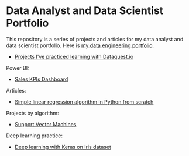 # Data Analyst and Data Scientist Portfolio
This repository is a series of projects and articles for my data analyst and data scientist portfolio. Here is [my data engineering portfolio](https://github.com/creativesarjun/data-engineering-portfolio).

* [Projects I've practiced learning with Dataquest.io](https://github.com/creativesarjun/projects-dataquestio#projects)

Power BI:
* [Sales KPIs Dashboard](https://github.com/creativesarjun/data-analyst-and-data-scientist-portfolio/tree/main/Power%20BI/Sales%20KPIs%20Dashboard%20Power%20BI%20data)

Articles:

* [Simple linear regression algorithm in Python from scratch](https://medium.com/@creatives.arjun/simple-linear-regression-algorithm-in-python-from-scratch-28c7432bb5c2)

Projects by algorithm:
* [Support Vector Machines](https://github.com/creativesarjun/data-analyst-and-data-scientist-portfolio/tree/main/Support%20Vector%20Machines)


Deep learning practice:
* [Deep learning with Keras on Iris dataset](https://github.com/creativesarjun/data-analyst-and-data-scientist-portfolio/tree/main/Deep%20learning%20with%20Keras%20on%20Iris%20dataset)





